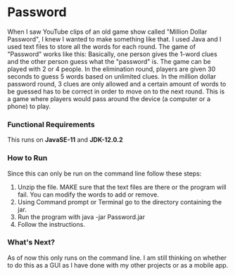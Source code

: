 # Password
When I saw YouTube clips of an old game show called "Million Dollar Password", I knew I wanted to make something like that.
I used Java and I used text files to store all the words for each round. The game of "Password" works like this: Basically, 
one person gives the 1-word clues and the other person guess what the "password" is. The game can be played with 2 or 4 people.
In the elimination round, players are given 30 seconds to guess 5 words based on unlimited clues.
In the million dollar password round, 3 clues are only allowed and a certain amount of words to be guessed has to be correct in order
to move on to the next round. This is a game where players would pass around the device (a computer or a phone) to play.

### Functional Requirements
This runs on **JavaSE-11** and **JDK-12.0.2**

### How to Run
Since this can only be run on the command line follow these steps:
1. Unzip the file. MAKE sure that the text files are there or the program will fail. You can modify the words to add or remove.
2. Using Command prompt or Terminal go to the directory containing the jar.
3. Run the program with java -jar Password.jar
4. Follow the instructions.

### What's Next?
As of now this only runs on the command line. I am still thinking on whether to do this as a GUI as I have done with my other projects 
or as a mobile app. 
